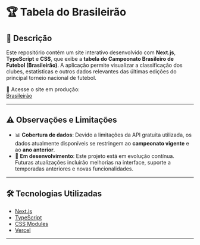 # 🏆 Tabela do Brasileirão

## 📌 Descrição

Este repositório contém um site interativo desenvolvido com **Next.js**, **TypeScript** e **CSS**, que exibe a **tabela do Campeonato Brasileiro de Futebol (Brasileirão)**. A aplicação permite visualizar a classificação dos clubes, estatísticas e outros dados relevantes das últimas edições do principal torneio nacional de futebol.

🔗 Acesse o site em produção:  
[Brasileirão
](https://projeto-brasileirao-xi.vercel.app/)

---

## ⚠️ Observações e Limitações

- 📊 **Cobertura de dados**: Devido a limitações da API gratuita utilizada, os dados atualmente disponíveis se restringem ao **campeonato vigente** e ao **ano anterior**.
- 🚧 **Em desenvolvimento**: Este projeto está em evolução contínua. Futuras atualizações incluirão melhorias na interface, suporte a temporadas anteriores e novas funcionalidades.

---

## 🛠️ Tecnologias Utilizadas

- [Next.js](https://nextjs.org/)
- [TypeScript](https://www.typescriptlang.org/)
- [CSS Modules](https://nextjs.org/docs/basic-features/built-in-css-support)
- [Vercel](https://vercel.com/)

---
